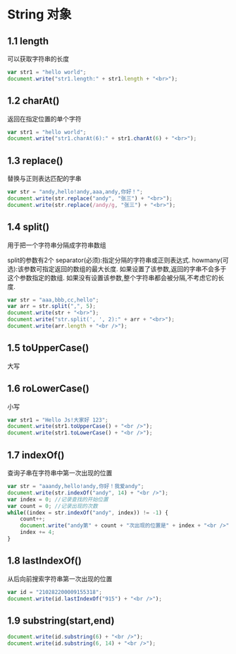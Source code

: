 # String 对象

## 1.1 length

 可以获取字符串的长度

```js
var str1 = "hello world";
document.write("str1.length:" + str1.length + "<br>");
```

## 1.2 charAt()

返回在指定位置的单个字符

```js
var str1 = "hello world";
document.write("str1.charAt(6):" + str1.charAt(6) + "<br>");
```

## 1.3 replace()

替换与正则表达匹配的字串

```js
var str = "andy,hello!andy,aaa,andy,你好！";
document.write(str.replace("andy", "张三") + "<br>");
document.write(str.replace(/andy/g, "张三") + "<br>");
```

## 1.4 split()

用于把一个字符串分隔成字符串数组

split的参数有2个
separator(必须):指定分隔的字符串或正则表达式.
howmany(可选):该参数可指定返回的数组的最大长度.
				如果设置了该参数,返回的字串不会多于这个参数指定的数组.
				如果没有设置该参数,整个字符串都会被分隔,不考虑它的长度.

```js
var str = "aaa,bbb,cc,hello";
var arr = str.split(",", 5);
document.write(str + "<br>");
document.write("str.split(', ', 2):" + arr + "<br>");
document.write(arr.length + "<br />");
```

## 1.5 toUpperCase()

大写

## 1.6 roLowerCase()

小写

```js
var str1 = "Hello Js!大家好 123";
document.write(str1.toUpperCase() + "<br />");
document.write(str1.toLowerCase() + "<br />");
```

## 1.7 indexOf()

查询子串在字符串中第一次出现的位置

```js
var str = "aaandy,hello!andy,你好！我爱andy";
document.write(str.indexOf("andy", 14) + "<br />");
var index = 0; //记录查找的开始位置
var count = 0; //记录出现的次数
while((index = str.indexOf("andy", index)) != -1) {
	count++;
	document.write("andy第" + count + "次出现的位置是" + index + "<br />");
	index += 4;
}
```

## 1.8 lastIndexOf()

从后向前搜索字符串第一次出现的位置

```js
var id = "210282200009155318";
document.write(id.lastIndexOf("915") + "<br />");
```

## 1.9 substring(start,end)

```js
document.write(id.substring(6) + "<br />");
document.write(id.substring(6, 14) + "<br />");
```



